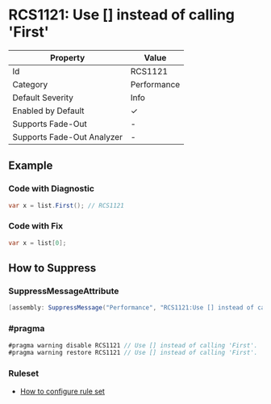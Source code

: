 # RCS1121: Use \[\] instead of calling 'First'

| Property                    | Value       |
| --------------------------- | ----------- |
| Id                          | RCS1121     |
| Category                    | Performance |
| Default Severity            | Info        |
| Enabled by Default          | &#x2713;    |
| Supports Fade\-Out          | \-          |
| Supports Fade\-Out Analyzer | \-          |

## Example

### Code with Diagnostic

```csharp
var x = list.First(); // RCS1121
```

### Code with Fix

```csharp
var x = list[0];
```

## How to Suppress

### SuppressMessageAttribute

```csharp
[assembly: SuppressMessage("Performance", "RCS1121:Use [] instead of calling 'First'.", Justification = "<Pending>")]
```

### \#pragma

```csharp
#pragma warning disable RCS1121 // Use [] instead of calling 'First'.
#pragma warning restore RCS1121 // Use [] instead of calling 'First'.
```

### Ruleset

* [How to configure rule set](../HowToConfigureAnalyzers.md)
